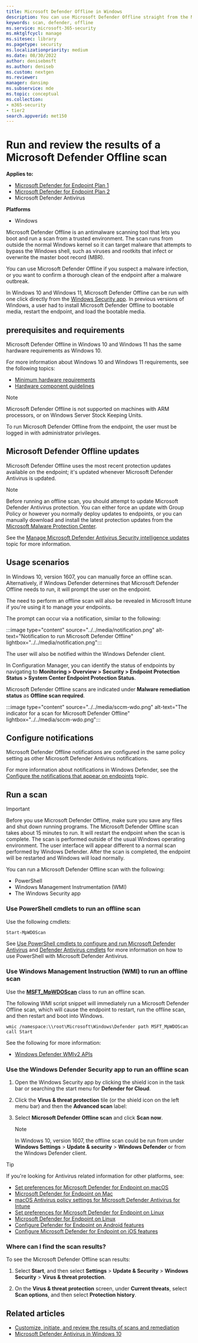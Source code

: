 ```yaml
---
title: Microsoft Defender Offline in Windows
description: You can use Microsoft Defender Offline straight from the Microsoft Defender Antivirus app. You can also manage how it is deployed in your network.
keywords: scan, defender, offline
ms.service: microsoft-365-security
ms.mktglfcycl: manage
ms.sitesec: library
ms.pagetype: security
ms.localizationpriority: medium
ms.date: 08/30/2022
author: denisebmsft
ms.author: deniseb
ms.custom: nextgen
ms.reviewer:
manager: dansimp
ms.subservice: mde
ms.topic: conceptual
ms.collection: 
- m365-security
- tier2
search.appverid: met150
---
```


# Run and review the results of a Microsoft Defender Offline scan

**Applies to:**
- [Microsoft Defender for Endpoint Plan 1](https://go.microsoft.com/fwlink/p/?linkid=2154037)
- [Microsoft Defender for Endpoint Plan 2](https://go.microsoft.com/fwlink/p/?linkid=2154037)
- Microsoft Defender Antivirus

**Platforms**
- Windows

Microsoft Defender Offline is an antimalware scanning tool that lets you boot and run a scan from a trusted environment. The scan runs from outside the normal Windows kernel so it can target malware that attempts to bypass the Windows shell, such as viruses and rootkits that infect or overwrite the master boot record (MBR).

You can use Microsoft Defender Offline if you suspect a malware infection, or you want to confirm a thorough clean of the endpoint after a malware outbreak.

In Windows 10 and Windows 11, Microsoft Defender Offline can be run with one click directly from the [Windows Security app](microsoft-defender-security-center-antivirus.md). In previous versions of Windows, a user had to install Microsoft Defender Offline to bootable media, restart the endpoint, and load the bootable media.

## prerequisites and requirements

Microsoft Defender Offline in Windows 10 and Windows 11 has the same hardware requirements as Windows 10.

For more information about Windows 10 and Windows 11 requirements, see the following topics:

- [Minimum hardware requirements](/windows-hardware/design/minimum/minimum-hardware-requirements-overview)
- [Hardware component guidelines](/windows-hardware/design/component-guidelines/components)

> [!NOTE]
> Microsoft Defender Offline is not supported on machines with ARM processors, or on Windows Server Stock Keeping Units.

To run Microsoft Defender Offline from the endpoint, the user must be logged in with administrator privileges.

## Microsoft Defender Offline updates

Microsoft Defender Offline uses the most recent protection updates available on the endpoint; it's updated whenever Microsoft Defender Antivirus is updated.

> [!NOTE]
> Before running an offline scan, you should attempt to update Microsoft Defender Antivirus protection. You can either force an update with Group Policy or however you normally deploy updates to endpoints, or you can manually download and install the latest protection updates from the [Microsoft Malware Protection Center](https://www.microsoft.com/security/portal/definitions/adl.aspx).

See the [Manage Microsoft Defender Antivirus Security intelligence  updates](manage-protection-updates-microsoft-defender-antivirus.md) topic for more information.

## Usage scenarios

In Windows 10, version 1607, you can manually force an offline scan. Alternatively, if Windows Defender determines that Microsoft Defender Offline needs to run, it will prompt the user on the endpoint.

The need to perform an offline scan will also be revealed in Microsoft Intune if you're using it to manage your endpoints.

The prompt can occur via a notification, similar to the following:

:::image type="content" source="../../media/notification.png" alt-text="Notification to run Microsoft Defender Offline" lightbox="../../media/notification.png":::

The user will also be notified within the Windows Defender client.

In Configuration Manager, you can identify the status of endpoints by navigating to **Monitoring > Overview > Security > Endpoint Protection Status > System Center Endpoint Protection Status**.

Microsoft Defender Offline scans are indicated under **Malware remediation status** as **Offline scan required**.

:::image type="content" source="../../media/sccm-wdo.png" alt-text="The indicator for a scan for Microsoft Defender Offline" lightbox="../../media/sccm-wdo.png":::

## Configure notifications

Microsoft Defender Offline notifications are configured in the same policy setting as other Microsoft Defender Antivirus notifications.

For more information about notifications in Windows Defender, see the [Configure the notifications that appear on endpoints](configure-notifications-microsoft-defender-antivirus.md) topic.

## Run a scan

> [!IMPORTANT]
> Before you use Microsoft Defender Offline, make sure you save any files and shut down running programs. The Microsoft Defender Offline scan takes about 15 minutes to run. It will restart the endpoint when the scan is complete. The scan is performed outside of the usual Windows operating environment. The user interface will appear different to a normal scan performed by Windows Defender. After the scan is completed, the endpoint will be restarted and Windows will load normally.

You can run a Microsoft Defender Offline scan with the following:

- PowerShell
- Windows Management Instrumentation (WMI)
- The Windows Security app

### Use PowerShell cmdlets to run an offline scan

Use the following cmdlets:

```PowerShell
Start-MpWDOScan
```

See [Use PowerShell cmdlets to configure and run Microsoft Defender Antivirus](use-powershell-cmdlets-microsoft-defender-antivirus.md) and [Defender Antivirus cmdlets](/powershell/module/defender/) for more information on how to use PowerShell with Microsoft Defender Antivirus.

### Use Windows Management Instruction (WMI) to run an offline scan

Use the [**MSFT_MpWDOScan**](/previous-versions/windows/desktop/legacy/dn455323(v=vs.85)) class to run an offline scan.

The following WMI script snippet will immediately run a Microsoft Defender Offline scan, which will cause the endpoint to restart, run the offline scan, and then restart and boot into Windows.

```console
wmic /namespace:\\root\Microsoft\Windows\Defender path MSFT_MpWDOScan call Start
```

See the following for more information:

- [Windows Defender WMIv2 APIs](/previous-versions/windows/desktop/defender/windows-defender-wmiv2-apis-portal)

### Use the Windows Defender Security app to run an offline scan

1. Open the Windows Security app by clicking the shield icon in the task bar or searching the start menu for **Defender for Cloud**.

2. Click the **Virus & threat protection** tile (or the shield icon on the left menu bar) and then the **Advanced scan** label:

3. Select **Microsoft Defender Offline scan** and click **Scan now**.

    > [!NOTE]
    > In Windows 10, version 1607, the offline scan could be run from under **Windows Settings** \> **Update & security** \> **Windows Defender** or from the Windows Defender client.

> [!TIP]
> If you're looking for Antivirus related information for other platforms, see:
> - [Set preferences for Microsoft Defender for Endpoint on macOS](mac-preferences.md)
> - [Microsoft Defender for Endpoint on Mac](microsoft-defender-endpoint-mac.md)
> - [macOS Antivirus policy settings for Microsoft Defender Antivirus for Intune](/mem/intune/protect/antivirus-microsoft-defender-settings-macos)
> - [Set preferences for Microsoft Defender for Endpoint on Linux](linux-preferences.md)
> - [Microsoft Defender for Endpoint on Linux](microsoft-defender-endpoint-linux.md)
> - [Configure Defender for Endpoint on Android features](android-configure.md)
> - [Configure Microsoft Defender for Endpoint on iOS features](ios-configure-features.md)

### Where can I find the scan results?

To see the Microsoft Defender Offline scan results:

1. Select **Start**, and then select **Settings**  > **Update & Security**  > **Windows Security**  > **Virus & threat protection**.

2. On the **Virus & threat protection** screen, under **Current threats**, select **Scan options**, and then select **Protection history**.

## Related articles

- [Customize, initiate, and review the results of scans and remediation](customize-run-review-remediate-scans-microsoft-defender-antivirus.md)
- [Microsoft Defender Antivirus in Windows 10](microsoft-defender-antivirus-in-windows-10.md)
